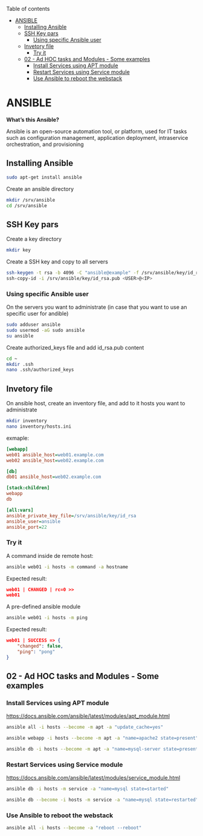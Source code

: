 Table of contents
- [ANSIBLE](#ansible)
  - [Installing Ansible](#installing-ansible)
  - [SSH Key pars](#ssh-key-pars)
    - [Using specific Ansible user](#using-specific-ansible-user)
  - [Invetory file](#invetory-file)
    - [Try it](#try-it)
  - [02 - Ad HOC tasks and Modules - Some examples](#02---ad-hoc-tasks-and-modules---some-examples)
    - [Install Services using APT module](#install-services-using-apt-module)
    - [Restart Services using Service module](#restart-services-using-service-module)
    - [Use Ansible to reboot the webstack](#use-ansible-to-reboot-the-webstack)

# ANSIBLE

**What’s this Ansible?**

Ansible is an open-source automation tool, or platform, used for IT tasks such as configuration management, application deployment, intraservice orchestration, and provisioning

## Installing Ansible

```bash
sudo apt-get install ansible
```
 Create an ansible directory 
```bash
mkdir /srv/ansible
cd /srv/ansible
```

## SSH Key pars

Create a key directory
```bash
mkdir key
```
Create a SSH key and copy to all servers
```bash
ssh-keygen -t rsa -b 4096 -C "ansible@example" -f /srv/ansible/key/id_rsa
ssh-copy-id -i /srv/ansible/key/id_rsa.pub <USER>@<IP>
```

### Using specific Ansible user 
On the servers you want to administrate (in case that you want to use an specific user for andible)
```bash
sudo adduser ansible
sudo usermod -aG sudo ansible
su ansible
```
Create authorized_keys file and add id_rsa.pub content
```bash
cd ~
mkdir .ssh
nano .ssh/authorized_keys
```

## Invetory file

On ansible host, create an inventory file, and add to it hosts you want to administrate

```bash
mkdir inventory
nano inventory/hosts.ini 
```

exmaple:

```ini
[webapp]
web01 ansible_host=web01.example.com
web02 ansible_host=web02.example.com

[db]
db01 ansible_host=web02.example.com

[stack:children]
webapp
db

[all:vars]
ansible_private_key_file=/srv/ansible/key/id_rsa
ansible_user=ansible
ansible_port=22
```

### Try it

A command inside de remote host:
```bash
ansible web01 -i hosts -m command -a hostname
```
Expected result:

```json
web01 | CHANGED | rc=0 >>
web01
```

A pre-defined ansible module 
```bash
ansible web01 -i hosts -m ping
```
Expected result:
```json
web01 | SUCCESS => {
    "changed": false,
    "ping": "pong"
}
```

## 02 - Ad HOC tasks and Modules - Some examples

### Install Services using APT module

https://docs.ansible.com/ansible/latest/modules/apt_module.html

```bash
ansible all -i hosts --become -m apt -a "update_cache=yes"
```
``` bash
ansible webapp -i hosts --become -m apt -a "name=apache2 state=present"
```
```bash
ansible db -i hosts --become -m apt -a "name=mysql-server state=present"
```

### Restart Services using Service module

https://docs.ansible.com/ansible/latest/modules/service_module.html

```bash
ansible db -i hosts -m service -a "name=mysql state=started"
```

```bash
ansible db --become -i hosts -m service -a "name=mysql state=restarted"
```

### Use Ansible to reboot the webstack

```bash
ansible all -i hosts --become -a "reboot --reboot"
```

